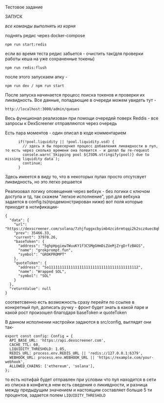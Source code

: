 Тестовое задание

ЗАПУСК

*все команды выполнять из корня*

поднять редис через docker-compose 
```
npm run start:redis
```

если во время теста редис забьется - очистить так(для проверки работы кеша на уже сохраненные токены)
```
npm run redis:flush
```

после этого запускаем апку - 
```
npm run dev / npm run start
```

После запуска начинается процесс поиска токенов и проверки их ликвидность. Все данные, попадающие в очереди можем увидеть тут -
```
http://localhost:3000/admin/queues
```

Весь функционал реализован при помощи очередей поверх Reddis - все запросы к DexScreener отправляются через очередь

Есть пара моментов - один описал в коде комментарием
```
      if(!pool.liquidity || !pool.liquidity.usd) {
        // здесь я бы поресерчил процесс добавления ликвидности в пул, то есть через сколько времени она появится - и делал бы re-request
        console.warn(`Skipping pool ${JSON.stringify(pool)} due to missing liquidity data`);
        continue;
      }
```
Здесь имеется в виду то, что в некоторых пулах просто отсутсвует ликвидность, но это легко решается

Реализовал логику оповещения через вебхук - без логики с ключом доступа и тд, так скажем "легкое исполнение", урл для вебхука задается в config.ts(продемонстрирован ниже) вот поля которые приходят в нотификации-
```
{
  "data": {
    "url": "https://dexscreener.com/solana/7zhjfuggxcbyimb4zci6rmtqqi2k2scz4uec8qhq8ccd",
    "prev": 35466.33,
    "current": 37970.26,
    "baseToken": {
      "address": "5ghpHpgiew7WuuKY1f3CSMgGHmDiZUeMjZrgDrfzBAGS",
      "name": "grokprompt.fun",
      "symbol": "GROKPROMPT"
    },
    "quoteToken": {
      "address": "So11111111111111111111111111111111111111112",
      "name": "Wrapped SOL",
      "symbol": "SOL"
    }
  },
  "returnValue": null
}
```

соответсвенно есть возможность сразу перейти по ссылке в конкретный пул, дописать ручку - фронт будет знать в какой паре и какой рост произошел благодаря baseToken и quoteToken

В данном исполнении настройки задаются в src/config, выглядят они так-
```
export const config: Config = {
  API_BASE_URL: 'https://api.dexscreener.com',
  CACHE_TTL: 60,
  LIQUIDITY_THRESHOLD: 1.05,
  REDIS_URL: process.env.REDIS_URL || 'redis://127.0.0.1:6379',
  WEBHOOK_URL: process.env.WEBHOOK_URL || 'https://example.com/your-webhook',
  ALLOWED_CHAINS: ['ethereum', 'solana'],
};
```

то есть нотифай будет отправлен при условии что пул находится в сети из списка в конфиге,в нем есть сведения о ликивдности, и разница между предыдущим значением и настоящим составляет больше 5 ти процентов, задается полем ```LIQUIDITY_THRESHOLD```

